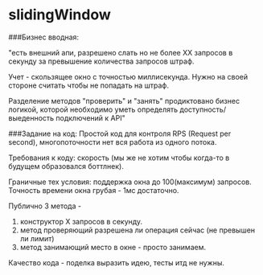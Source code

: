 # slidingWindow

###Бизнес вводная: 

"есть внешний апи, разрешено слать но не более ХХ запросов в секунду за превышение количества запросов штраф.  

Учет - скользящее окно с точностью миллисекунда. Нужно на своей стороне считать чтобы не попадать на штраф. 

Разделение методов "проверить" и "занять" продиктовано бизнес логикой, которой необходимо уметь определять доступность/выеденность подключений к API"

###Задание на код:
Простой код для контроля RPS (Request per second), многопоточности нет вся работа из одного потока.

Требования к коду: скорость (мы же не хотим чтобы когда-то в будущем образовался боттлнек).

Граничные тех условия: поддержка окна до 100(максимум) запросов. Точность времени окна грубая - 1мс достаточно. 

Публично 3 метода -  
1) конструктор Х запросов в секунду. 
2) метод проверяющий разрешена ли операция сейчас (не превышен ли лимит)  
3) метод занимающий место в окне - просто занимаем.

Качество кода - поделка выразить идею, тесты итд не нужны. 

